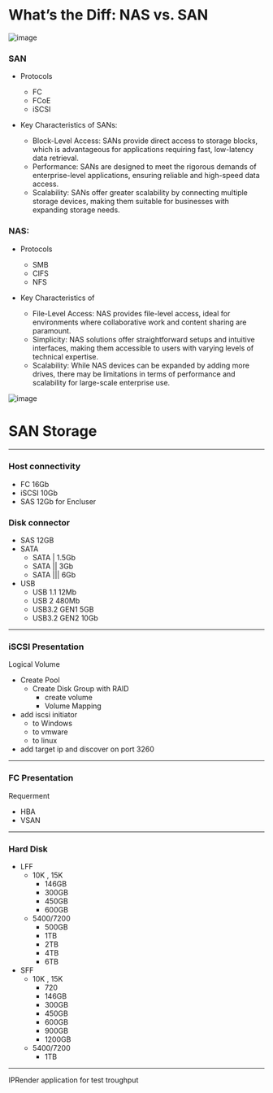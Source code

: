 # What’s the Diff: NAS vs. SAN

![image](https://github.com/user-attachments/assets/78316f2f-f601-40d4-8d83-754c987fcce1)
### SAN
* Protocols
    - FC
    - FCoE
    - iSCSI

* Key Characteristics of SANs:
    - Block-Level Access: SANs provide direct access to storage blocks, which is advantageous for applications requiring fast, low-latency data retrieval.
    - Performance: SANs are designed to meet the rigorous demands of enterprise-level applications, ensuring reliable and high-speed data access.
    - Scalability: SANs offer greater scalability by connecting multiple storage devices, making them suitable for businesses with expanding storage needs.
    
### NAS:
* Protocols
    - SMB
    - CIFS
    - NFS

* Key Characteristics of
    - File-Level Access: NAS provides file-level access, ideal for environments where collaborative work and content sharing are paramount.
    - Simplicity: NAS solutions offer straightforward setups and intuitive interfaces, making them accessible to users with varying levels of technical expertise.
    - Scalability: While NAS devices can be expanded by adding more drives, there may be limitations in terms of performance and scalability for large-scale enterprise use.
  
![image](https://github.com/user-attachments/assets/0a5932f3-c2b2-4c7d-b721-03915306df59)

# SAN Storage 
------------------------------------------------------------
### Host connectivity
   * FC    16Gb
   * iSCSI 10Gb
   * SAS   12Gb for Encluser
### Disk connector
   * SAS 12GB
   * SATA
      - SATA |    1.5Gb
      - SATA ||   3Gb
      - SATA |||  6Gb
   * USB
      - USB 1.1 12Mb
      - USB 2   480Mb
      - USB3.2  GEN1 5GB
      - USB3.2  GEN2 10Gb

 ----------------------------------------------------------
### iSCSI Presentation
Logical Volume
  * Create Pool 
      - Create Disk Group with RAID
          + create volume
          + Volume Mapping
  * add iscsi initiator
      - to Windows
      - to vmware
      - to linux
  * add target ip and discover on port 3260
----------------------------------------------------------
### FC Presentation
Requerment
  * HBA
  * VSAN 
  
 
*********************************************************************
### Hard Disk
* LFF
  - 10K , 15K
       + 146GB
       + 300GB
       + 450GB
       + 600GB
   - 5400/7200
        + 500GB
        + 1TB
        + 2TB
        + 4TB
        + 6TB
* SFF
  - 10K , 15K
       + 720
       + 146GB
       + 300GB
       + 450GB
       + 600GB
       + 900GB
       + 1200GB
   - 5400/7200
       + 1TB
    


  


----------------------------------------------------------
IPRender application for test troughput

    

